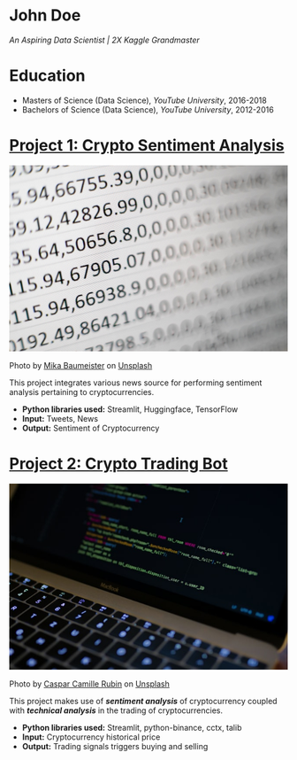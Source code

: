 # John Doe
*An Aspiring Data Scientist | 2X Kaggle Grandmaster*

# Education
* Masters of Science (Data Science), *YouTube University*, 2016-2018
* Bachelors of Science (Data Science), *YouTube University*, 2012-2016

# [Project 1: Crypto Sentiment Analysis](http://youtube.com/dataprofessor)
![alt text](mika-baumeister-Wpnoqo2plFA-unsplash.jpg)

Photo by <a href="https://unsplash.com/@mbaumi?utm_source=unsplash&utm_medium=referral&utm_content=creditCopyText">Mika Baumeister</a> on <a href="https://unsplash.com/s/photos/excel?utm_source=unsplash&utm_medium=referral&utm_content=creditCopyText">Unsplash</a>

This project integrates various news source for performing sentiment analysis pertaining to cryptocurrencies.
* **Python libraries used:** Streamlit, Huggingface, TensorFlow
* **Input:** Tweets, News
* **Output:** Sentiment of Cryptocurrency

# [Project 2: Crypto Trading Bot](http://youtube.com/dataprofessor)
![alt text](caspar-camille-rubin-fPkvU7RDmCo-unsplash.jpg)

Photo by <a href="https://unsplash.com/@casparrubin?utm_source=unsplash&utm_medium=referral&utm_content=creditCopyText">Caspar Camille Rubin</a> on <a href="https://unsplash.com/s/photos/sql?utm_source=unsplash&utm_medium=referral&utm_content=creditCopyText">Unsplash</a>
    
This project makes use of ***sentiment analysis*** of cryptocurrency coupled with ***technical analysis*** in the trading of cryptocurrencies.
* **Python libraries used:** Streamlit, python-binance, cctx, talib
* **Input:** Cryptocurrency historical price
* **Output:** Trading signals triggers buying and selling


